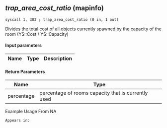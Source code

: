 ## *trap_area_cost_ratio* (mapinfo)

`syscall 1, 303 ; trap_area_cost_ratio (0 in, 1 out)`

Divides the total cost of all objects currently spawned by the capacity of the room (YS::Cost / YS::Capacity)

#### Input parameters
| Name | Type | Description
|------|------|------------


#### Return Parameters
| Name | Type
|------|-----
| percentage   | percentage of rooms capacity that is currently used   
Example Usage From NA






	Appears in:



